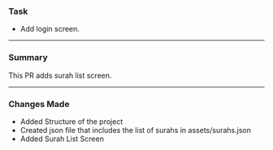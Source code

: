 ### Task
- Add login screen.

---

### Summary
This PR adds surah list screen.

---

### Changes Made
-  Added Structure of the project
-  Created json file that includes the list of surahs in assets/surahs.json
-  Added Surah List Screen
